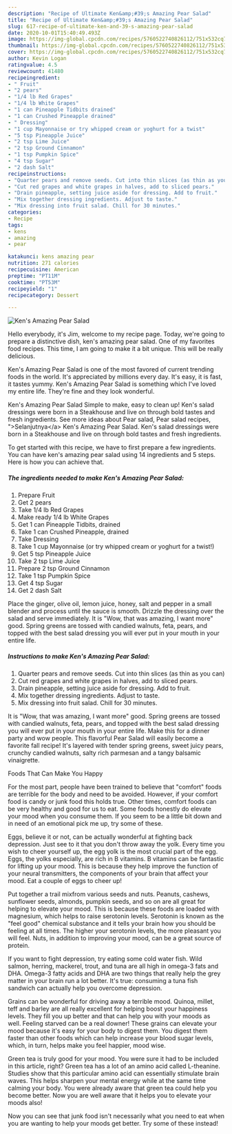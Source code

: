```yaml
---
description: "Recipe of Ultimate Ken&amp;#39;s Amazing Pear Salad"
title: "Recipe of Ultimate Ken&amp;#39;s Amazing Pear Salad"
slug: 617-recipe-of-ultimate-ken-and-39-s-amazing-pear-salad
date: 2020-10-01T15:40:49.493Z
image: https://img-global.cpcdn.com/recipes/5760522740826112/751x532cq70/kens-amazing-pear-salad-recipe-main-photo.jpg
thumbnail: https://img-global.cpcdn.com/recipes/5760522740826112/751x532cq70/kens-amazing-pear-salad-recipe-main-photo.jpg
cover: https://img-global.cpcdn.com/recipes/5760522740826112/751x532cq70/kens-amazing-pear-salad-recipe-main-photo.jpg
author: Kevin Logan
ratingvalue: 4.5
reviewcount: 41480
recipeingredient:
- " Fruit"
- "2 pears"
- "1/4 lb Red Grapes"
- "1/4 lb White Grapes"
- "1 can Pineapple Tidbits drained"
- "1 can Crushed Pineapple drained"
- " Dressing"
- "1 cup Mayonnaise or try whipped cream or yoghurt for a twist"
- "5 tsp Pineapple Juice"
- "2 tsp Lime Juice"
- "2 tsp Ground Cinnamon"
- "1 tsp Pumpkin Spice"
- "4 tsp Sugar"
- "2 dash Salt"
recipeinstructions:
- "Quarter pears and remove seeds. Cut into thin slices (as thin as you can)"
- "Cut red grapes and white grapes in halves, add to sliced pears."
- "Drain pineapple, setting juice aside for dressing. Add to fruit."
- "Mix together dressing ingredients. Adjust to taste."
- "Mix dressing into fruit salad. Chill for 30 minutes."
categories:
- Recipe
tags:
- kens
- amazing
- pear

katakunci: kens amazing pear 
nutrition: 271 calories
recipecuisine: American
preptime: "PT11M"
cooktime: "PT53M"
recipeyield: "1"
recipecategory: Dessert

---
```



![Ken&#39;s Amazing Pear Salad](https://img-global.cpcdn.com/recipes/5760522740826112/751x532cq70/kens-amazing-pear-salad-recipe-main-photo.jpg)

Hello everybody, it's Jim, welcome to my recipe page. Today, we're going to prepare a distinctive dish, ken&#39;s amazing pear salad. One of my favorites food recipes. This time, I am going to make it a bit unique. This will be really delicious.

Ken&#39;s Amazing Pear Salad is one of the most favored of current trending foods in the world. It's appreciated by millions every day. It's easy, it is fast, it tastes yummy. Ken&#39;s Amazing Pear Salad is something which I've loved my entire life. They're fine and they look wonderful.

Ken&#39;s Amazing Pear Salad Simple to make, easy to clean up! Ken&#39;s salad dressings were born in a Steakhouse and live on through bold tastes and fresh ingredients. See more ideas about Pear salad, Pear salad recipes, &#34;&gt;Selanjutnya&lt;/a&gt; Ken&#39;s Amazing Pear Salad. Ken&#39;s salad dressings were born in a Steakhouse and live on through bold tastes and fresh ingredients.


To get started with this recipe, we have to first prepare a few ingredients. You can have ken&#39;s amazing pear salad using 14 ingredients and 5 steps. Here is how you can achieve that.

<!--inarticleads1-->

##### The ingredients needed to make Ken&#39;s Amazing Pear Salad:

1. Prepare  Fruit
1. Get 2 pears
1. Take 1/4 lb Red Grapes
1. Make ready 1/4 lb White Grapes
1. Get 1 can Pineapple Tidbits, drained
1. Take 1 can Crushed Pineapple, drained
1. Take  Dressing
1. Take 1 cup Mayonnaise (or try whipped cream or yoghurt for a twist!)
1. Get 5 tsp Pineapple Juice
1. Take 2 tsp Lime Juice
1. Prepare 2 tsp Ground Cinnamon
1. Take 1 tsp Pumpkin Spice
1. Get 4 tsp Sugar
1. Get 2 dash Salt


Place the ginger, olive oil, lemon juice, honey, salt and pepper in a small blender and process until the sauce is smooth. Drizzle the dressing over the salad and serve immediately. It is &#34;Wow, that was amazing, I want more&#34; good. Spring greens are tossed with candied walnuts, feta, pears, and topped with the best salad dressing you will ever put in your mouth in your entire life. 

<!--inarticleads2-->

##### Instructions to make Ken&#39;s Amazing Pear Salad:

1. Quarter pears and remove seeds. Cut into thin slices (as thin as you can)
1. Cut red grapes and white grapes in halves, add to sliced pears.
1. Drain pineapple, setting juice aside for dressing. Add to fruit.
1. Mix together dressing ingredients. Adjust to taste.
1. Mix dressing into fruit salad. Chill for 30 minutes.


It is &#34;Wow, that was amazing, I want more&#34; good. Spring greens are tossed with candied walnuts, feta, pears, and topped with the best salad dressing you will ever put in your mouth in your entire life. Make this for a dinner party and wow people. This flavorful Pear Salad will easily become a favorite fall recipe! It&#39;s layered with tender spring greens, sweet juicy pears, crunchy candied walnuts, salty rich parmesan and a tangy balsamic vinaigrette. 

Foods That Can Make You Happy


For the most part, people have been trained to believe that "comfort" foods are terrible for the body and need to be avoided. However, if your comfort food is candy or junk food this holds true. Other times, comfort foods can be very healthy and good for us to eat. Some foods honestly do elevate your mood when you consume them. If you seem to be a little bit down and in need of an emotional pick me up, try some of these.

Eggs, believe it or not, can be actually wonderful at fighting back depression. Just see to it that you don't throw away the yolk. Every time you wish to cheer yourself up, the egg yolk is the most crucial part of the egg. Eggs, the yolks especially, are rich in B vitamins. B vitamins can be fantastic for lifting up your mood. This is because they help improve the function of your neural transmitters, the components of your brain that affect your mood. Eat a couple of eggs to cheer up!

Put together a trail mixfrom various seeds and nuts. Peanuts, cashews, sunflower seeds, almonds, pumpkin seeds, and so on are all great for helping to elevate your mood. This is because these foods are loaded with magnesium, which helps to raise serotonin levels. Serotonin is known as the "feel good" chemical substance and it tells your brain how you should be feeling at all times. The higher your serotonin levels, the more pleasant you will feel. Nuts, in addition to improving your mood, can be a great source of protein.

If you want to fight depression, try eating some cold water fish. Wild salmon, herring, mackerel, trout, and tuna are all high in omega-3 fats and DHA. Omega-3 fatty acids and DHA are two things that really help the grey matter in your brain run a lot better. It's true: consuming a tuna fish sandwich can actually help you overcome depression. 

Grains can be wonderful for driving away a terrible mood. Quinoa, millet, teff and barley are all really excellent for helping boost your happiness levels. They fill you up better and that can help you with your moods as well. Feeling starved can be a real downer! These grains can elevate your mood because it's easy for your body to digest them. You digest them faster than other foods which can help increase your blood sugar levels, which, in turn, helps make you feel happier, mood wise.

Green tea is truly good for your mood. You were sure it had to be included in this article, right? Green tea has a lot of an amino acid called L-theanine. Studies show that this particular amino acid can essentially stimulate brain waves. This helps sharpen your mental energy while at the same time calming your body. You were already aware that green tea could help you become better. Now you are well aware that it helps you to elevate your moods also!

Now you can see that junk food isn't necessarily what you need to eat when you are wanting to help your moods get better. Try some of these instead!

